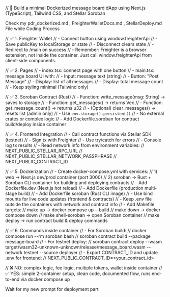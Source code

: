 // 🐳 Build a minimal Dockerized message board dApp using Next.js (TypeScript), Tailwind CSS, and Stellar Soroban

Check my pdr_dockerized.md , FreighterWalletDocs.md , StellarDeploy.md File while Coding Process

// ✅ 1. Freighter Wallet
// - Connect button using window.freighterApi
// - Save publicKey to localStorage or state
// - Disconnect clears state
// - Redirect to /main on success
// - Remember: Freighter is a browser extension, not inside the container. Just call window.freighterApi from client-side components.

// ✅ 2. Pages
// - index.tsx: connect page with one button
// - main.tsx: message board UI with:
//   - Input: message text (string)
//   - Button: "Post Message"
//   - Display: list of all messages
//   - Display: total message count
// - Keep styling minimal (Tailwind only)

// ✅ 3. Soroban Contract (Rust)
// - Function: write_message(msg: String) → saves to storage
// - Function: get_messages() → returns Vec<String>
// - Function: get_message_count() → returns u32
// - (Optional) clear_messages() → resets list (admin only)
// - Use `env.storage().persistent()`
// - No external crates or complex logic
// - Add Dockerfile.soroban for contract build/deploy inside container

// ✅ 4. Frontend Integration
// - Call contract functions via Stellar SDK (testnet)
// - Sign tx with Freighter
// - Use try/catch for errors
// - Console log tx results
// - Read network info from environment variables:
//   NEXT_PUBLIC_STELLAR_RPC_URL
//   NEXT_PUBLIC_STELLAR_NETWORK_PASSPHRASE
//   NEXT_PUBLIC_CONTRACT_ID

// ✅ 5. Dockerization
// - Create docker-compose.yml with services:
//   1) web → Next.js dev/prod container (port 3000)
//   2) soroban → Rust + Soroban CLI container for building and deploying contracts
// - Add Dockerfile.dev (Next.js hot reload)
// - Add Dockerfile (production multi-stage build)
// - Add Dockerfile.soroban (Rust CLI image)
// - Use bind mounts for live code updates (frontend & contracts)
// - Keep .env file outside the containers with network and contract info
// - Add Makefile targets:
//   make up → docker compose up --build
//   make down → docker compose down
//   make shell-soroban → open Soroban container
//   make deploy → run contract build & deploy commands

// ✅ 6. Commands inside container
// - For Soroban build:
//   docker compose run --rm soroban bash
//   soroban contract build --package message-board
// - For testnet deploy:
//   soroban contract deploy --wasm target/wasm32-unknown-unknown/release/message_board.wasm --network testnet --source deployer
// - Export CONTRACT_ID and update .env for frontend:
//   NEXT_PUBLIC_CONTRACT_ID=<your_contract_id>

// ❌ NO: complex logic, fee logic, multiple tokens, wallet inside container
// ✅ YES: simple 2-container setup, clean code, documented flow, runs end-to-end via docker compose up

Wait for my new prompt for deployment part
